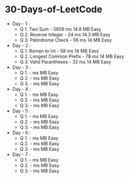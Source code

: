 # 30-Days-of-LeetCode
+ Day - 1 : 
  - Q 1. Two Sum - 5859 ms 14.8 MB Easy
  - Q 2. Reverse Integer - 24 ms 14.3 MB Easy
  - Q 3. Palindrome Check - 56 ms 14 MB Easy 
+ Day - 2 :
  - Q 1. Roman to Int - 58 ms 14 MB Easy
  - Q 2. Longest Common Prefix - 78 ms 14 MB Easy
  - Q 3. Valid Parantheses - 32 ms 14 MB Easy 
+ Day - 3 :
  - Q 1.  -  ms  MB Easy
  - Q 2.  -  ms  MB Easy
  - Q 3.  -  ms  MB Easy
+ Day - 4 :
  - Q 1.  -  ms  MB Easy
  - Q 2.  -  ms  MB Easy
  - Q 3.  -  ms  MB Easy 
+ Day - 5 :
  - Q 1.  -  ms  MB Easy
  - Q 2.  -  ms  MB Easy
  - Q 3.  -  ms  MB Easy
+ Day - 6 :
  - Q 1.  -  ms  MB Easy
  - Q 2.  -  ms  MB Easy
  - Q 3.  -  ms  MB Easy 
+ Day - 7 :
  - Q 1.  -  ms  MB Easy
  - Q 2.  -  ms  MB Easy
  - Q 3.  -  ms  MB Easy  
